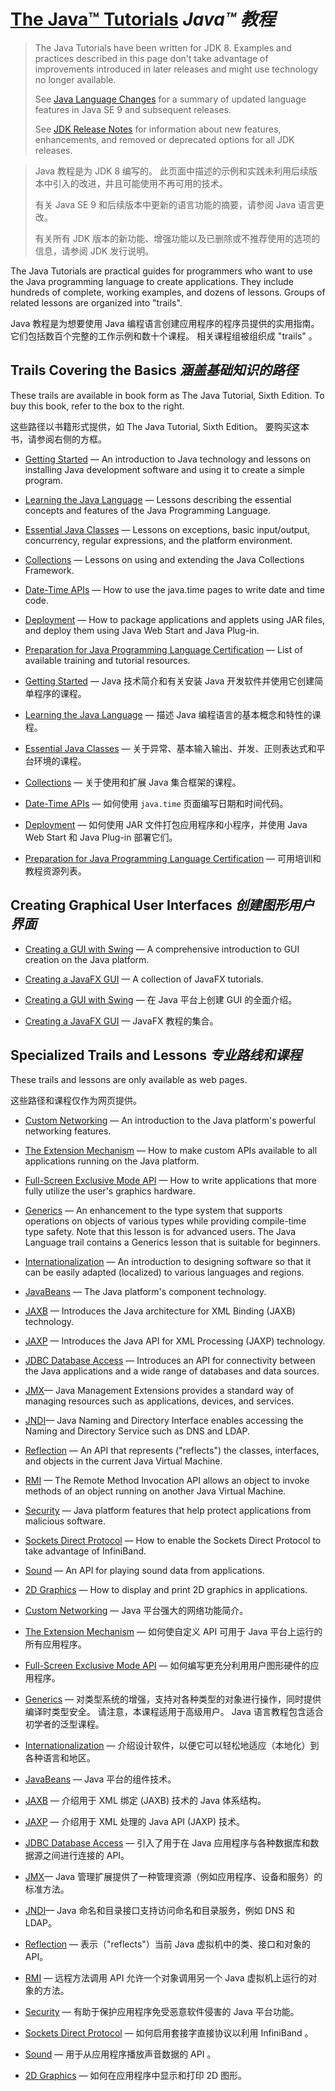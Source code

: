 # [The Java™ Tutorials](https://docs.oracle.com/javase/tutorial/index.html) _Java™ 教程_

> The Java Tutorials have been written for JDK 8. 
> Examples and practices described in this page don't take advantage of improvements introduced in later releases and might use technology no longer available.
> 
> See [Java Language Changes](https://docs.oracle.com/pls/topic/lookup?ctx=en/java/javase&id=java_language_changes) for a summary of updated language features in Java SE 9 and subsequent releases.
> 
> See [JDK Release Notes](https://www.oracle.com/technetwork/java/javase/jdk-relnotes-index-2162236.html) for information about new features, enhancements, and removed or deprecated options for all JDK releases. 


> Java 教程是为 JDK 8 编写的。
> 此页面中描述的示例和实践未利用后续版本中引入的改进，并且可能使用不再可用的技术。
> 
> 有关 Java SE 9 和后续版本中更新的语言功能的摘要，请参阅 Java 语言更改。
> 
> 有关所有 JDK 版本的新功能、增强功能以及已删除或不推荐使用的选项的信息，请参阅 JDK 发行说明。


The Java Tutorials are practical guides for programmers who want to use the Java programming language to create applications. 
They include hundreds of complete, working examples, and dozens of lessons. 
Groups of related lessons are organized into "trails". 


Java 教程是为想要使用 Java 编程语言创建应用程序的程序员提供的实用指南。
它们包括数百个完整的工作示例和数十个课程。
相关课程组被组织成 "trails" 。


## Trails Covering the Basics _涵盖基础知识的路径_


These trails are available in book form as The Java Tutorial, Sixth Edition. 
To buy this book, refer to the box to the right.


这些路径以书籍形式提供，如 The Java Tutorial, Sixth Edition。
要购买这本书，请参阅右侧的方框。


* [Getting Started](https://docs.oracle.com/javase/tutorial/getStarted/index.html) — An introduction to Java technology and lessons on installing Java development software and using it to create a simple program.
* [Learning the Java Language](https://docs.oracle.com/javase/tutorial/java/index.html) — Lessons describing the essential concepts and features of the Java Programming Language.
* [Essential Java Classes](https://docs.oracle.com/javase/tutorial/essential/index.html) — Lessons on exceptions, basic input/output, concurrency, regular expressions, and the platform environment.
* [Collections](https://docs.oracle.com/javase/tutorial/collections/index.html) — Lessons on using and extending the Java Collections Framework.
* [Date-Time APIs](https://docs.oracle.com/javase/tutorial/datetime/index.html) — How to use the java.time pages to write date and time code.
* [Deployment]() — How to package applications and applets using JAR files, and deploy them using Java Web Start and Java Plug-in.
* [Preparation for Java Programming Language Certification]() — List of available training and tutorial resources.


* [Getting Started]() — Java 技术简介和有关安装 Java 开发软件并使用它创建简单程序的课程。
* [Learning the Java Language]() — 描述 Java 编程语言的基本概念和特性的课程。
* [Essential Java Classes]() — 关于异常、基本输入输出、并发、正则表达式和平台环境的课程。
* [Collections](./collections/index.md) — 关于使用和扩展 Java 集合框架的课程。
* [Date-Time APIs]() — 如何使用 `java.time` 页面编写日期和时间代码。
* [Deployment]() — 如何使用 JAR 文件打包应用程序和小程序，并使用 Java Web Start 和 Java Plug-in 部署它们。
* [Preparation for Java Programming Language Certification]() — 可用培训和教程资源列表。


## Creating Graphical User Interfaces _创建图形用户界面_


* [Creating a GUI with Swing]() — A comprehensive introduction to GUI creation on the Java platform.
* [Creating a JavaFX GUI]() — A collection of JavaFX tutorials.


* [Creating a GUI with Swing]() — 在 Java 平台上创建 GUI 的全面介绍。
* [Creating a JavaFX GUI]() — JavaFX 教程的集合。


## Specialized Trails and Lessons _专业路线和课程_


These trails and lessons are only available as web pages.


这些路径和课程仅作为网页提供。


* [Custom Networking]() — An introduction to the Java platform's powerful networking features.
* [The Extension Mechanism]() — How to make custom APIs available to all applications running on the Java platform.
* [Full-Screen Exclusive Mode API]() — How to write applications that more fully utilize the user's graphics hardware.
* [Generics]() — An enhancement to the type system that supports operations on objects of various types while providing compile-time type safety. 
  Note that this lesson is for advanced users. 
  The Java Language trail contains a Generics lesson that is suitable for beginners.

* [Internationalization]() — An introduction to designing software so that it can be easily adapted (localized) to various languages and regions.
* [JavaBeans]() — The Java platform's component technology.
* [JAXB]() — Introduces the Java architecture for XML Binding (JAXB) technology.
* [JAXP]() — Introduces the Java API for XML Processing (JAXP) technology.
* [JDBC Database Access](https://docs.oracle.com/javase/tutorial/jdbc/index.html) — Introduces an API for connectivity between the Java applications and a wide range of databases and data sources.
* [JMX]()— Java Management Extensions provides a standard way of managing resources such as applications, devices, and services.
* [JNDI]()— Java Naming and Directory Interface enables accessing the Naming and Directory Service such as DNS and LDAP.
* [Reflection]() — An API that represents ("reflects") the classes, interfaces, and objects in the current Java Virtual Machine.
* [RMI]() — The Remote Method Invocation API allows an object to invoke methods of an object running on another Java Virtual Machine.
* [Security]() — Java platform features that help protect applications from malicious software.
* [Sockets Direct Protocol]() — How to enable the Sockets Direct Protocol to take advantage of InfiniBand.
* [Sound]() — An API for playing sound data from applications.
* [2D Graphics]() — How to display and print 2D graphics in applications.


* [Custom Networking]() — Java 平台强大的网络功能简介。
* [The Extension Mechanism]() — 如何使自定义 API 可用于 Java 平台上运行的所有应用程序。
* [Full-Screen Exclusive Mode API]() — 如何编写更充分利用用户图形硬件的应用程序。
* [Generics]() — 对类型系统的增强，支持对各种类型的对象进行操作，同时提供编译时类型安全。
  请注意，本课程适用于高级用户。
  Java 语言教程包含适合初学者的泛型课程。

* [Internationalization]() — 介绍设计软件，以便它可以轻松地适应（本地化）到各种语言和地区。
* [JavaBeans]() — Java 平台的组件技术。
* [JAXB]() — 介绍用于 XML 绑定 (JAXB) 技术的 Java 体系结构。
* [JAXP]() — 介绍用于 XML 处理的 Java API (JAXP) 技术。
* [JDBC Database Access](./jdbc/JDBC%20Database%20Access.md) — 引入了用于在 Java 应用程序与各种数据库和数据源之间进行连接的 API。
* [JMX]()— Java 管理扩展提供了一种管理资源（例如应用程序、设备和服务）的标准方法。
* [JNDI]()— Java 命名和目录接口支持访问命名和目录服务，例如 DNS 和 LDAP。
* [Reflection]() — 表示（"reflects"）当前 Java 虚拟机中的类、接口和对象的 API。
* [RMI]() — 远程方法调用 API 允许一个对象调用另一个 Java 虚拟机上运行的对象的方法。
* [Security]() — 有助于保护应用程序免受恶意软件侵害的 Java 平台功能。
* [Sockets Direct Protocol]() — 如何启用套接字直接协议以利用 InfiniBand 。
* [Sound]() — 用于从应用程序播放声音数据的 API 。
* [2D Graphics]() — 如何在应用程序中显示和打印 2D 图形。

